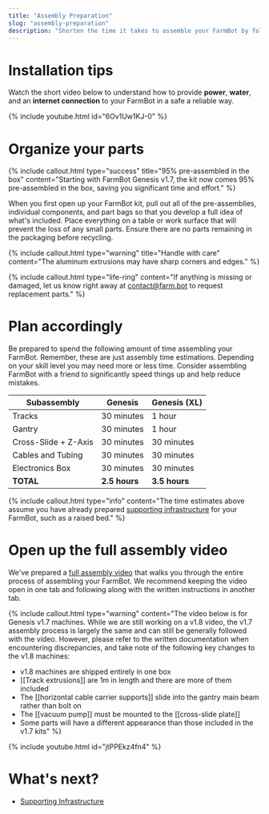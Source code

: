 ```yaml
---
title: "Assembly Preparation"
slug: "assembly-preparation"
description: "Shorten the time it takes to assemble your FarmBot by following these preliminary steps"
---
```


# Installation tips

Watch the short video below to understand how to provide **power**, **water**, and an **internet connection** to your FarmBot in a safe a reliable way.

{% include youtube.html id="6Ov1Uw1KJ-0" %}

# Organize your parts

{%
include callout.html
type="success"
title="95% pre-assembled in the box"
content="Starting with FarmBot Genesis v1.7, the kit now comes 95% pre-assembled in the box, saving you significant time and effort."
%}

When you first open up your FarmBot kit, pull out all of the pre-assemblies, individual components, and part bags so that you develop a full idea of what's included. Place everything on a table or work surface that will prevent the loss of any small parts. Ensure there are no parts remaining in the packaging before recycling.

{%
include callout.html
type="warning"
title="Handle with care"
content="The aluminum extrusions may have sharp corners and edges."
%}

{%
include callout.html
type="life-ring"
content="If anything is missing or damaged, let us know right away at [contact@farm.bot](mailto:contact@farm.bot) to request replacement parts."
%}

# Plan accordingly

Be prepared to spend the following amount of time assembling your FarmBot. Remember, these are just assembly time estimations. Depending on your skill level you may need more or less time. Consider assembling FarmBot with a friend to significantly speed things up and help reduce mistakes.

|Subassembly          |Genesis       |Genesis (XL) |
|---------------------|--------------|-------------|
|Tracks               |30 minutes    |1 hour
|Gantry               |30 minutes    |1 hour
|Cross-Slide + Z-Axis |30 minutes    |30 minutes
|Cables and Tubing    |30 minutes    |30 minutes
|Electronics Box      |30 minutes    |30 minutes
|**TOTAL**            |**2.5 hours** |**3.5 hours**

{%
include callout.html
type="info"
content="The time estimates above assume you have already prepared [supporting infrastructure](../supporting-infrastructure.md) for your FarmBot, such as a raised bed."
%}

# Open up the full assembly video

We've prepared a [full assembly video](https://www.youtube.com/watch?v=jtPPEkz4fn4) that walks you through the entire process of assembling your FarmBot. We recommend keeping the video open in one tab and following along with the written instructions in another tab.

{%
include callout.html
type="warning"
content="The video below is for Genesis v1.7 machines. While we are still working on a v1.8 video, the v1.7 assembly process is largely the same and can still be generally followed with the video. However, please refer to the written documentation when encountering discrepancies, and take note of the following key changes to the v1.8 machines:
- v1.8 machines are shipped entirely in one box
- [[Track extrusions]] are 1m in length and there are more of them included
- The [[horizontal cable carrier supports]] slide into the gantry main beam rather than bolt on
- The [[vacuum pump]] must be mounted to the [[cross-slide plate]]
- Some parts will have a different appearance than those included in the v1.7 kits"
%}

{% include youtube.html id="jtPPEkz4fn4" %}


# What's next?

 * [Supporting Infrastructure](../supporting-infrastructure.md)

